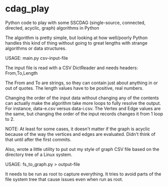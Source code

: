 # cdag_play
Python code to play with some SSCDAG (single-source, connected, directed, acyclic, graph) algorithms in Python

The algorithm is pretty simple, but looking at how well/poorly Python handles this kind of thing without
going to great lengths with strange algorithms or data structures.

USAGE:  main.py csv-input-file

The input file is read with a CSV DictReader and needs headers: From,To,Length

The From and To are strings, so they can contain just about anything in or out of quotes.  The length values 
have to be positive, real numbers.

Changing the order of the input data without changing any of the contents can actually make the algorithm take
more loops to fully resolve the output.  For instance, data-e.csv versus data-i.csv.  The Vertex and Edge values
are the same, but changing the order of the input records changes it from 1 loop to 2.

NOTE:  At least for some cases, it doesn't matter if the graph is acyclic because of the way the vertices
and edges are evaluated.  Didn't think of that until after the first commits.

Also, wrote a little utility to put out my style of graph CSV file based on the directory tree of a Linux
system.

USAGE:  fs_to_graph.py > output-file

It needs to be run as root to capture everything.  It tries to avoid parts of the file system tree that
cause issues even when run as root.
